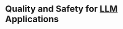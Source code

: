 # Quality and Safety for [LLM](https://learn.deeplearning.ai/courses/quality-safety-llm-applications/lesson/1/introduction) Applications

